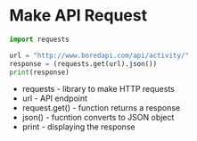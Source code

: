 # Make API Request
```python
import requests

url = "http://www.boredapi.com/api/activity/"
response = (requests.get(url).json())
print(response)
```

- requests - library to make HTTP requests
- url - API endpoint 
- request.get() - function returns a response 
- json() - fucntion converts to JSON object
- print - displaying the response
